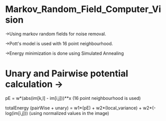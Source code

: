 # Markov_Random_Field_Computer_Vision
->Using markov random fields for noise removal.

->Pott's model is used with 16 point neighbourhood. 

->Energy minimization is done using Simulated Annealing


# Unary and Pairwise potential calculation ->

pE = w*(abs(im[k,l] - im[i,j]))**x  (16 point neighbourhood is used)

totalEnergy (pairWise + unary) = w1*(pE) + w2*(local_variance) + w2*(-log(im[i,j])) (using normalized values in the image)

